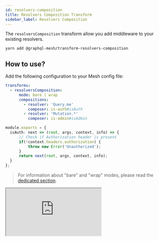```yaml
---
id: resolvers-composition
title: Resolvers Composition Transform
sidebar_label: Resolvers Composition
---
```


The `resolversComposition` transform allow you add middleware to your existing resolvers.

```
yarn add @graphql-mesh/transform-resolvers-composition
```

## How to use?

Add the following configuration to your Mesh config file:

```yml
transforms:
  - resolversComposition:
      mode: bare | wrap
      compositions:
        - resolver: 'Query.me'
          composer: is-auth#isAuth
        - resolver: 'Mutation.*'
          composer: is-admin#isAdmin
```

```ts
module.exports = {
  isAuth: next => (root, args, context, info) => {
      // Check if Authorization header is present
      if(!context.headers.authorization) {
          throw new Error('Unauthorized');
      }
      return next(root, args, context, info);
  }
};
```

> For information about "bare" and "wrap" modes, please read the [dedicated section](/docs/transforms/transforms-introduction#two-different-modes).

<iframe
     src="https://codesandbox.io/embed/github/Urigo/graphql-mesh/tree/master/examples/openapi-youtrack?fontsize=14&hidenavigation=1&theme=dark&module=%2F.meshrc.yml"
     style={{width:"100%", height:"500px", border:"0", borderRadius: "4px", overflow:"hidden"}}
     title="odata-trippin-example"
     allow="geolocation; microphone; camera; midi; vr; accelerometer; gyroscope; payment; ambient-light-sensor; encrypted-media; usb"
     sandbox="allow-modals allow-forms allow-popups allow-scripts allow-same-origin"/>

## Config API Reference

{@import ../generated-markdown/ResolversCompositionTransform.generated.md}
